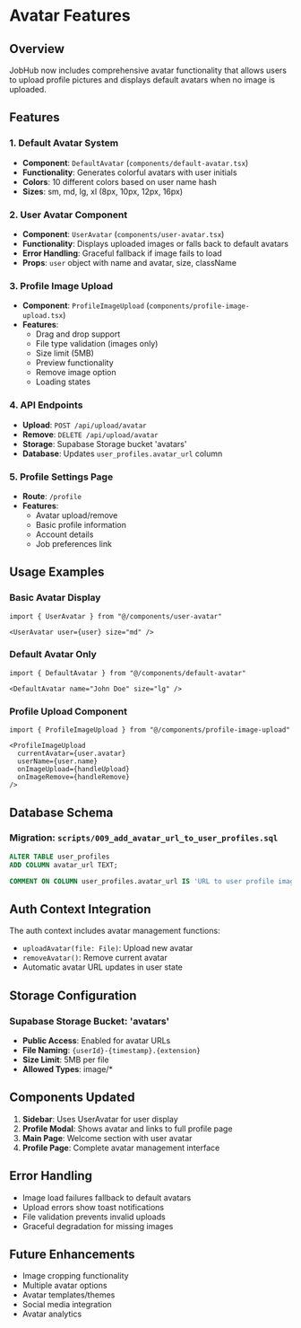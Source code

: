 # Avatar Features

## Overview
JobHub now includes comprehensive avatar functionality that allows users to upload profile pictures and displays default avatars when no image is uploaded.

## Features

### 1. Default Avatar System
- **Component**: `DefaultAvatar` (`components/default-avatar.tsx`)
- **Functionality**: Generates colorful avatars with user initials
- **Colors**: 10 different colors based on user name hash
- **Sizes**: sm, md, lg, xl (8px, 10px, 12px, 16px)

### 2. User Avatar Component
- **Component**: `UserAvatar` (`components/user-avatar.tsx`)
- **Functionality**: Displays uploaded images or falls back to default avatars
- **Error Handling**: Graceful fallback if image fails to load
- **Props**: `user` object with name and avatar, size, className

### 3. Profile Image Upload
- **Component**: `ProfileImageUpload` (`components/profile-image-upload.tsx`)
- **Features**:
  - Drag and drop support
  - File type validation (images only)
  - Size limit (5MB)
  - Preview functionality
  - Remove image option
  - Loading states

### 4. API Endpoints
- **Upload**: `POST /api/upload/avatar`
- **Remove**: `DELETE /api/upload/avatar`
- **Storage**: Supabase Storage bucket 'avatars'
- **Database**: Updates `user_profiles.avatar_url` column

### 5. Profile Settings Page
- **Route**: `/profile`
- **Features**:
  - Avatar upload/remove
  - Basic profile information
  - Account details
  - Job preferences link

## Usage Examples

### Basic Avatar Display
```tsx
import { UserAvatar } from "@/components/user-avatar"

<UserAvatar user={user} size="md" />
```

### Default Avatar Only
```tsx
import { DefaultAvatar } from "@/components/default-avatar"

<DefaultAvatar name="John Doe" size="lg" />
```

### Profile Upload Component
```tsx
import { ProfileImageUpload } from "@/components/profile-image-upload"

<ProfileImageUpload
  currentAvatar={user.avatar}
  userName={user.name}
  onImageUpload={handleUpload}
  onImageRemove={handleRemove}
/>
```

## Database Schema

### Migration: `scripts/009_add_avatar_url_to_user_profiles.sql`
```sql
ALTER TABLE user_profiles 
ADD COLUMN avatar_url TEXT;

COMMENT ON COLUMN user_profiles.avatar_url IS 'URL to user profile image stored in Supabase Storage';
```

## Auth Context Integration

The auth context includes avatar management functions:
- `uploadAvatar(file: File)`: Upload new avatar
- `removeAvatar()`: Remove current avatar
- Automatic avatar URL updates in user state

## Storage Configuration

### Supabase Storage Bucket: 'avatars'
- **Public Access**: Enabled for avatar URLs
- **File Naming**: `{userId}-{timestamp}.{extension}`
- **Size Limit**: 5MB per file
- **Allowed Types**: image/*

## Components Updated

1. **Sidebar**: Uses UserAvatar for user display
2. **Profile Modal**: Shows avatar and links to full profile page
3. **Main Page**: Welcome section with user avatar
4. **Profile Page**: Complete avatar management interface

## Error Handling

- Image load failures fallback to default avatars
- Upload errors show toast notifications
- File validation prevents invalid uploads
- Graceful degradation for missing images

## Future Enhancements

- Image cropping functionality
- Multiple avatar options
- Avatar templates/themes
- Social media integration
- Avatar analytics 
